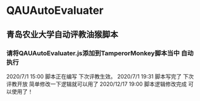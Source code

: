 # QAUAutoEvaluater
## 青岛农业大学自动评教油猴脚本
### 请将QAUAutoEvaluater.js添加到TamperorMonkey脚本当中 自动执行
2020/7/1 15:00 脚本正在编写 下次评教生效。
2020/7/1 19:31 脚本写完了 下次评教开放 简单修改一下逻辑就可以用了
2020/12/17 19:00 脚本逻辑修改完成 可以使用了！
